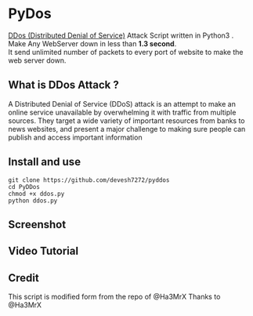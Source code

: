 # PyDos
[DDos (Distributed Denial of Service)](https://en.m.wikipedia.org/wiki/Denial-of-service_attack) Attack Script written in Python3 .
<br>Make Any WebServer down in less than <b>1.3 second</b>.<br>
It send unlimited number of packets to every port of website to make the web server down.

## What is DDos Attack ?
A Distributed Denial of Service (DDoS) attack is an attempt to make an online service unavailable
by overwhelming it with traffic from multiple sources. They target a wide variety of important resources from banks to news websites, and present a major challenge to making sure people can publish and access important information

## Install and use
``` console
git clone https://github.com/devesh7272/pyddos
cd PyDDos
chmod +x ddos.py
python ddos.py
```
## Screenshot
## Video Tutorial
## Credit
This script is modified form from the repo of @Ha3MrX
Thanks to @Ha3MrX

